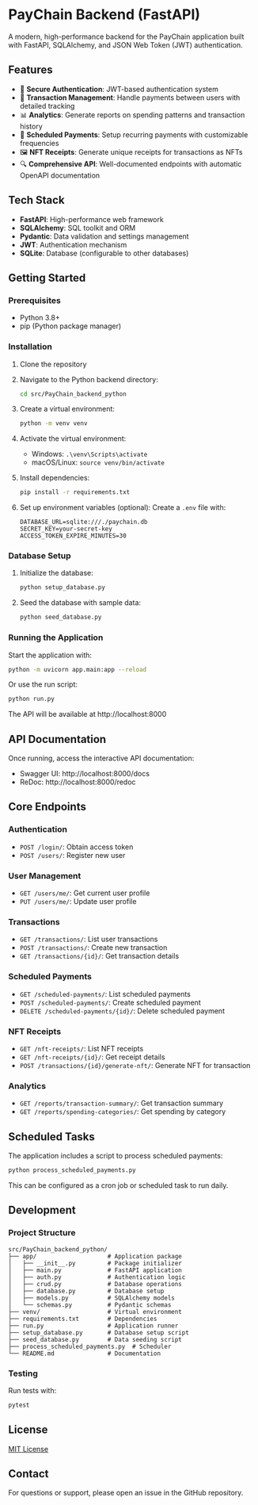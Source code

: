 # PayChain Backend (FastAPI)

A modern, high-performance backend for the PayChain application built with FastAPI, SQLAlchemy, and JSON Web Token (JWT) authentication.

## Features

- 🔐 **Secure Authentication**: JWT-based authentication system
- 💸 **Transaction Management**: Handle payments between users with detailed tracking
- 📊 **Analytics**: Generate reports on spending patterns and transaction history
- 📅 **Scheduled Payments**: Setup recurring payments with customizable frequencies
- 🖼️ **NFT Receipts**: Generate unique receipts for transactions as NFTs
- 🔍 **Comprehensive API**: Well-documented endpoints with automatic OpenAPI documentation

## Tech Stack

- **FastAPI**: High-performance web framework
- **SQLAlchemy**: SQL toolkit and ORM
- **Pydantic**: Data validation and settings management
- **JWT**: Authentication mechanism
- **SQLite**: Database (configurable to other databases)

## Getting Started

### Prerequisites

- Python 3.8+
- pip (Python package manager)

### Installation

1. Clone the repository
2. Navigate to the Python backend directory:
   ```bash
   cd src/PayChain_backend_python
   ```

3. Create a virtual environment:
   ```bash
   python -m venv venv
   ```

4. Activate the virtual environment:
   - Windows: `.\venv\Scripts\activate`
   - macOS/Linux: `source venv/bin/activate`

5. Install dependencies:
   ```bash
   pip install -r requirements.txt
   ```

6. Set up environment variables (optional):
   Create a `.env` file with:
   ```
   DATABASE_URL=sqlite:///./paychain.db
   SECRET_KEY=your-secret-key
   ACCESS_TOKEN_EXPIRE_MINUTES=30
   ```

### Database Setup

1. Initialize the database:
   ```bash
   python setup_database.py
   ```

2. Seed the database with sample data:
   ```bash
   python seed_database.py
   ```

### Running the Application

Start the application with:
```bash
python -m uvicorn app.main:app --reload
```

Or use the run script:
```bash
python run.py
```

The API will be available at http://localhost:8000

## API Documentation

Once running, access the interactive API documentation:
- Swagger UI: http://localhost:8000/docs
- ReDoc: http://localhost:8000/redoc

## Core Endpoints

### Authentication
- `POST /login/`: Obtain access token
- `POST /users/`: Register new user

### User Management
- `GET /users/me/`: Get current user profile
- `PUT /users/me/`: Update user profile

### Transactions
- `GET /transactions/`: List user transactions
- `POST /transactions/`: Create new transaction
- `GET /transactions/{id}/`: Get transaction details

### Scheduled Payments
- `GET /scheduled-payments/`: List scheduled payments
- `POST /scheduled-payments/`: Create scheduled payment
- `DELETE /scheduled-payments/{id}/`: Delete scheduled payment

### NFT Receipts
- `GET /nft-receipts/`: List NFT receipts
- `GET /nft-receipts/{id}/`: Get receipt details
- `POST /transactions/{id}/generate-nft/`: Generate NFT for transaction

### Analytics
- `GET /reports/transaction-summary/`: Get transaction summary
- `GET /reports/spending-categories/`: Get spending by category

## Scheduled Tasks

The application includes a script to process scheduled payments:

```bash
python process_scheduled_payments.py
```

This can be configured as a cron job or scheduled task to run daily.

## Development

### Project Structure

```
src/PayChain_backend_python/
├── app/                    # Application package
│   ├── __init__.py         # Package initializer
│   ├── main.py             # FastAPI application
│   ├── auth.py             # Authentication logic
│   ├── crud.py             # Database operations
│   ├── database.py         # Database setup
│   ├── models.py           # SQLAlchemy models
│   └── schemas.py          # Pydantic schemas
├── venv/                   # Virtual environment
├── requirements.txt        # Dependencies
├── run.py                  # Application runner
├── setup_database.py       # Database setup script
├── seed_database.py        # Data seeding script
├── process_scheduled_payments.py  # Scheduler
└── README.md               # Documentation
```

### Testing

Run tests with:
```bash
pytest
```

## License

[MIT License](LICENSE)

## Contact

For questions or support, please open an issue in the GitHub repository. 